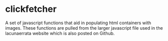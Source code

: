 # clickfetcher
A set of javascript functions that aid in populating html containers with images. These functions are pulled from the larger javascript file used in the lacunaerrata website which is also posted on Github. 

